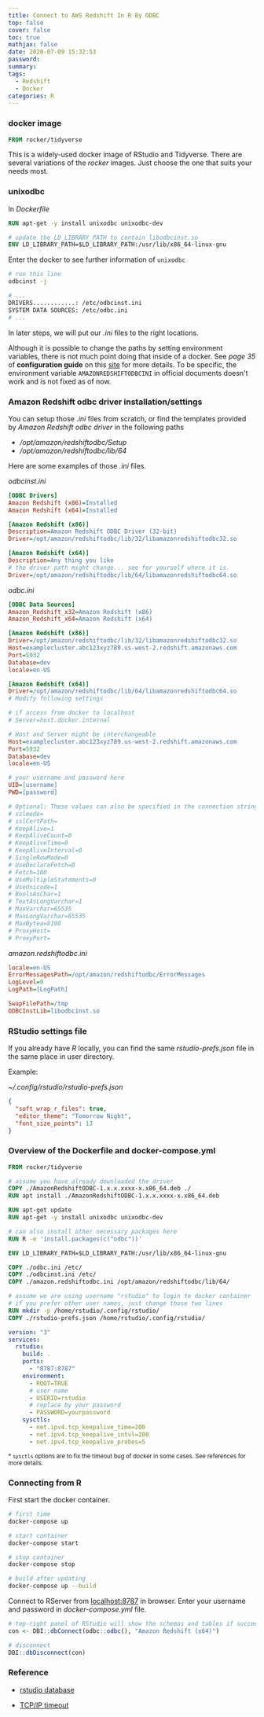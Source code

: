 ```yaml
---
title: Connect to AWS Redshift In R By ODBC
top: false
cover: false
toc: true
mathjax: false
date: 2020-07-09 15:32:53
password:
summary:
tags:
  - Redshift
  - Docker
categories: R
---
```


### docker image

```Dockerfile
FROM rocker/tidyverse
```

This is a widely-used docker image of RStudio and Tidyverse. There are several variations of the *rocker* images. Just choose the one that suits your needs most.


### unixodbc

In *Dockerfile*

```Dockerfile
RUN apt-get -y install unixodbc unixodbc-dev

# update the LD_LIBRARY_PATH to contain libodbcinst.so
ENV LD_LIBRARY_PATH=$LD_LIBRARY_PATH:/usr/lib/x86_64-linux-gnu
```

Enter the docker to see further information of `unixodbc`
```bash
# run this line
odbcinst -j

# ...
DRIVERS............: /etc/odbcinst.ini
SYSTEM DATA SOURCES: /etc/odbc.ini
# ...
```

In later steps, we will put our *.ini* files to the right locations.

Although it is possible to change the paths by setting environment variables, there is not much point doing that inside of a docker. See *page 35* of **configuration guide** on this [site](https://docs.aws.amazon.com/redshift/latest/mgmt/configure-odbc-connection.html) for more details. To be specific, the environment variable `AMAZONREDSHIFTODBCINI` in official documents doesn't work and is not fixed as of now.

### Amazon Redshift odbc driver installation/settings

You can setup those *.ini* files from scratch, or find the templates provided by *Amazon Redshift odbc driver* in the following paths

* */opt/amazon/redshiftodbc/Setup*
* */opt/amazon/redshiftodbc/lib/64*

Here are some examples of those *.ini* files.

*odbcinst.ini*
```ini
[ODBC Drivers]
Amazon Redshift (x86)=Installed
Amazon Redshift (x64)=Installed

[Amazon Redshift (x86)]
Description=Amazon Redshift ODBC Driver (32-bit)
Driver=/opt/amazon/redshiftodbc/lib/32/libamazonredshiftodbc32.so

[Amazon Redshift (x64)]
Description=Any thing you like
# the driver path might change... see for yourself where it is.
Driver=/opt/amazon/redshiftodbc/lib/64/libamazonredshiftodbc64.so
```

*odbc.ini*
```ini
[ODBC Data Sources]
Amazon_Redshift_x32=Amazon Redshift (x86)
Amazon_Redshift_x64=Amazon Redshift (x64)

[Amazon Redshift (x86)]
Driver=/opt/amazon/redshiftodbc/lib/32/libamazonredshiftodbc32.so
Host=examplecluster.abc123xyz789.us-west-2.redshift.amazonaws.com
Port=5932
Database=dev
locale=en-US

[Amazon Redshift (x64)]
Driver=/opt/amazon/redshiftodbc/lib/64/libamazonredshiftodbc64.so
# Modify following settings

# if access from docker to localhost
# Server=host.docker.internal

# Host and Server might be interchangeable
Host=examplecluster.abc123xyz789.us-west-2.redshift.amazonaws.com
Port=5932
Database=dev
locale=en-US

# your username and password here
UID=[username]
PWD=[password]

# Optional: These values can also be specified in the connection string.
# sslmode=
# sslCertPath=
# KeepAlive=1
# KeepAliveCount=0
# KeepAliveTime=0
# KeepAliveInterval=0
# SingleRowMode=0
# UseDeclareFetch=0
# Fetch=100
# UseMultipleStatements=0
# UseUnicode=1
# BoolsAsChar=1
# TextAsLongVarchar=1
# MaxVarchar=65535
# MaxLongVarchar=65535
# MaxBytea=8190
# ProxyHost=
# ProxyPort=
```

*amazon.redshiftodbc.ini*
```ini
locale=en-US
ErrorMessagesPath=/opt/amazon/redshiftodbc/ErrorMessages
LogLevel=0
LogPath=[LogPath]

SwapFilePath=/tmp
ODBCInstLib=libodbcinst.so
```

### RStudio settings file

If you already have *R* locally, you can find the same *rstudio-prefs.json* file in the same place in user directory.

Example:

*~/.config/rstudio/rstudio-prefs.json*
```json
{
  "soft_wrap_r_files": true,
  "editor_theme": "Tomorrow Night",
  "font_size_points": 13
}

```


### Overview of the Dockerfile and docker-compose.yml

```Dockerfile
FROM rocker/tidyverse

# assume you have already downloaded the driver
COPY ./AmazonRedshiftODBC-1.x.x.xxxx-x.x86_64.deb ./
RUN apt install ./AmazonRedshiftODBC-1.x.x.xxxx-x.x86_64.deb

RUN apt-get update
RUN apt-get -y install unixodbc unixodbc-dev

# can also install other necessary packages here
RUN R -e 'install.packages(c("odbc"))'

ENV LD_LIBRARY_PATH=$LD_LIBRARY_PATH:/usr/lib/x86_64-linux-gnu

COPY ./odbc.ini /etc/
COPY ./odbcinst.ini /etc/
COPY ./amazon.redshiftodbc.ini /opt/amazon/redshiftodbc/lib/64/

# assume we are using username "rstudio" to login to docker container
# if you prefer other user names, just change those two lines
RUN mkdir -p /home/rstudio/.config/rstudio/
COPY ./rstudio-prefs.json /home/rstudio/.config/rstudio/
```


```yml
version: "3"
services: 
  rstudio:
    build: .
    ports: 
      - "8787:8787"
    environment: 
      - ROOT=TRUE
      # user name
      - USERID=rstudio
      # replace by your password
      - PASSWORD=yourpassword
    sysctls:
      - net.ipv4.tcp_keepalive_time=200
      - net.ipv4.tcp_keepalive_intvl=200
      - net.ipv4.tcp_keepalive_probes=5
```

<sup>* `sysctls` options are to fix the timeout bug of docker in some cases. See references for more details.</sup>

### Connecting from R

First start the docker container.

```bash
# first time
docker-compose up

# start container
docker-compose start

# stop container
docker-compose stop

# build after updating
docker-compose up --build
```

Connect to RServer from [localhost:8787](localhost:8787) in browser. Enter your username and password in *docker-compose.yml* file.

```r
# top-right panel of RStudio will show the schemas and tables if succeeded
con <- DBI::dbConnect(odbc::odbc(), "Amazon Redshift (x64)")

# disconnect
DBI::dbDisconnect(con)
```

### Reference

* [rstudio database](https://db.rstudio.com/databases/redshift/)

* [TCP/IP timeout](https://docs.aws.amazon.com/redshift/latest/mgmt/connecting-firewall-guidance.html)
